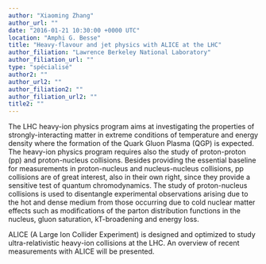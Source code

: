```yaml
---
author: "Xiaoming Zhang"
author_url: ""
date: "2016-01-21 10:30:00 +0000 UTC"
location: "Amphi G. Besse"
title: "Heavy-flavour and jet physics with ALICE at the LHC"
author_filiation: "Lawrence Berkeley National Laboratory"
author_filiation_url: ""
type: "spécialisé"
author2: ""
author_url2: ""
author_filiation2: ""
author_filiation_url2: ""
title2: ""
---
```

The LHC heavy-ion physics program aims at investigating the properties of strongly-interacting matter in extreme conditions of temperature and energy density where the formation of the Quark Gluon Plasma (QGP) is expected. The heavy-ion physics program requires also the study of proton-proton (pp) and proton-nucleus collisions. Besides providing the essential baseline for measurements in proton-nucleus and nucleus-nucleus collisions, pp collisions are of great interest, also in their own right, since they provide a sensitive test of quantum chromodynamics. The study of proton-nucleus collisions is used to disentangle experimental observations arising due to the hot and dense medium from those occurring due to cold nuclear matter effects such as modifications of the parton distribution functions in the nucleus, gluon saturation, kT-broadening and energy loss. 

ALICE (A Large Ion Collider Experiment) is designed and optimized to study ultra-relativistic heavy-ion collisions at the LHC. An overview of recent measurements with ALICE will be presented.
